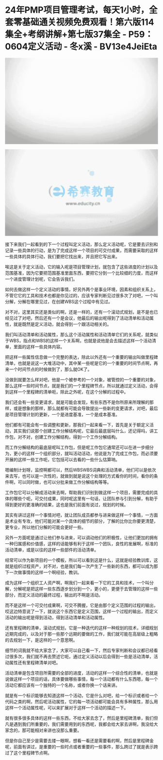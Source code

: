 # 24年PMP项目管理考试，每天1小时，全套零基础通关视频免费观看！第六版114集全+考纲讲解+第七版37集全 - P59：0604定义活动 - 冬x溪 - BV13e4JeiEta

![](img/567d520ca37cd0d508058fd7044dd8b6_0.png)

![](img/567d520ca37cd0d508058fd7044dd8b6_1.png)

接下来我们一起看到的下一个过程叫定义活动，那么定义活动呢，它是要去识别和记录一些具体的行动，是为了完成这样一个项目的可交付成果，而需要采取的这样一些具体的具体行动，我们要把它找出来，并且把它写出来。

唉这是关于定义活动，它的输入呢是项目管理计划，就包含了这些进度的计划以及范围基准，因为它要把范围基准里面东西，要把它分到一个比较细的力度，而这样一个进度管理计划呢，它会告诉我们。

如何去做这样一个定义活动的事情，好另外两个是事业环境，因素和组织关系上，不管它它的工具和技术也都是你见过的，应该专家判断见过很多次了对吧，一个叫分解，分解在哪里见过，在创建WBS这个过程中有见过。

对不对，这里其实还是类似的啊，还是一样的，还有一个滚动式规划，是不是也已经见过了对吧，然后还有一个是会议，他最后的输出呢得到了活动清单和活动属性，就是既然是定义活动，就会得到一个跟活动相关的。

我们叫活动清单和活动属性，那么这个活动属性和活动清单它们的关系呢，就类似于WBS，指点和WBS的这样一个关系啊，也就是说他是会去描述这样一个活动清单，里面的这样一些具体内容。

把这样一些属性信息做一个完整的表达，除此以外还有一个重要的输出叫做里程碑清单，也就是说这一大堆活动中，其中某一些呢是它的一个重要的时间节点啊，再来一个时间节点的时候做到了，那么就OK了。

没做到就要怎么样对吧，他是一个被参考的一个对象，被管控的一个重要的对象，那么这样一些时间节点，就是我们的一个里程碑节点，所以就通过定义活动，会得到这样一个里程碑的清单呃，除此之外呢，在这个分解的过程中。

我们还会有一些变更请求，就是可能会发现，有些东西不是你所原来所理解的那样，或是想象的那样，那么就都有可能会导致提出一些新的变更请求，对吧，最后是项目管理计划的更新，一个是进度基准，一个是成本基准。

他们都有可能会有一些调整和更新，那我们一起来看一下，首先是关于额定义活动，其实我们说那个创建工作分解结构呢，它最后最底层叫什么，还记得吗，讲工作包，对不对，创建工作分解结构，得到一个工作分解结构。

而工作分解结构的最底层呢叫工作包，但是呢工作包它通常还可以在进一步细分为，更小的这样一个组织部分，就叫活动活动，他说是为了完成工作包，而必须要开展的这样一些工作呃，它包括可以去看的一些什么估算呐。

嗯编制计划呀，监控啊都可以，然后WBSWBS词典和活动清单，他们可以是依次来去写，也可以是一次性的，就做到就是说这个处理的方式看你的时间，看你的条件啊，可以同时做，也可以分批来做工作分解结构等等。

工作包它可以分解成活动来去啊，帮助我们识别到做这样一个项目，需要完成的具体的哪些个呃，可交付成果，同时呢这里有一句话，让团队参与引到分解，有助于得到更好的更准确的结果，这也是我们前面有说过，规划的时候。

其实有讲过这样一个事情对吧，就让团队成员都参与进来做这样一个事情，一方面是术业有专攻，他们可能对某一个具体的细节的部分，了解的比你比你要更清楚，更专业，所以他们分解的可能会更好一些。

另外一方面呢是通过让他们参与进来，可以调动他们的积极性，让他们更加的拥有一种归属感和价值感，这样的话能够有利于这样一个团队，良性的发展啊，标准的活动清单，或是以往的这样一些部件的活动清单。

经常可以作为新项目的一个模板，所以可以看到这是什么，这就是经验教训库，这就是组织过程资产，对不对，也是我们每一次产生了一些新的东西，都可以成为那下一次做事情的这样一个啊经验，教训。

成为这样一个组织工人资产啊，啊我们一起来看一下它的工具和技术，一个叫分解，分解呢是把这样一些东西逐步划分到一个，更小的，更便于去管理的这样一些部分，而定义活动的最终过程，输出的不啊是活动。

而不是这样一个可交付成果啊，可交不腾握，它是由那个定义范围的过程的输出，哎这边特意说了一下，就说这个东西它是定义范围，这样一个过程的输出，而定义活动的输出呢是得到活动，得到活动清单和活动属性。

还有里程碑的清单，滚动式规划，它是一种迭代的这样一种规划的技术，详细规划近期完成的，以及对于那一些那个远期的要做的工作，我们就可能在高层级上粗略的去规划一下，是这样的一个意思啊。

细节的词我就不给大家念了，大家可以自己看一下，然后专家判断和会议都已经看过很多次，我们就不再去赘述它呃，通过定义活动以后会得到一些是活动清单，活动属性还有里程碑清单对吧。

活动清单是包含项目所需要的全部的进度，活动的这样一个综合性的清单，也就是说做这样一个项目的话，具体要做哪些事情，每一个活动都有什么东西嗯，每一个活动它都应该有一个独特的一个名称，或者你换一个话来讲。

就是有一个标识能够去知道这样一个活动，它是什么对吧，给一个标识或者给一个代码之类的啊，然后呢活动属性，它的每一项活动都可能会具有多种属性，那么用这样一个活动属性呢，可以来扩展对于这样一个活动的描述一下。

就有很多很多具体的这样一些东西，不给大家去念了，然后是里程碑清单，我们但凡是遇到我们所重要的，我们需要用到的东西呢，我都会给大家去讲啊，我没给大家念的，那可能相对来讲也没那么重要。

但是你自己至少是需要去搂一眼啊，想看一看还是需要看的啊，然后是里程碑金呢，前面有讲过，是重要的一些时点或者重要的一些事件，那么跨过了就是表示跨过了这个里程碑节点啊。

